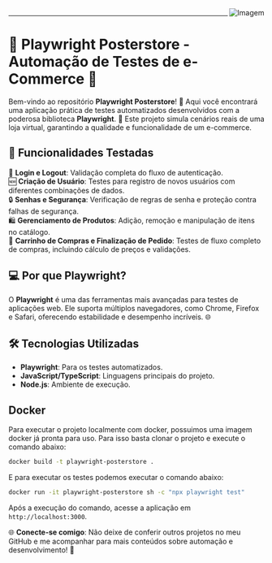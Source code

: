 <div align="center">
  <img align="right" src="https://github.com/CaahG/playwright-posterstore/blob/usuarioduplicado/Beige%20Brown%20Texture%20Cute%20Cottagecore%20June%202023%20Organizer%20Desktop%20Wallpaper.gif" alt="Imagem" />
</div>

---
# 🛒 Playwright Posterstore - Automação de Testes de e-Commerce 🧪  

Bem-vindo ao repositório **Playwright Posterstore**! 🎉 Aqui você encontrará uma aplicação prática de testes automatizados desenvolvidos com a poderosa biblioteca **Playwright**. 🚀 Este projeto simula cenários reais de uma loja virtual, garantindo a qualidade e funcionalidade de um e-commerce.  

## 🧩 Funcionalidades Testadas  
🔑 **Login e Logout**: Validação completa do fluxo de autenticação.  
🆕 **Criação de Usuário**: Testes para registro de novos usuários com diferentes combinações de dados.  
🔒 **Senhas e Segurança**: Verificação de regras de senha e proteção contra falhas de segurança.  
🛍️ **Gerenciamento de Produtos**: Adição, remoção e manipulação de itens no catálogo.  
🛒 **Carrinho de Compras e Finalização de Pedido**: Testes de fluxo completo de compras, incluindo cálculo de preços e validações.  

## 💻 Por que Playwright?  
O **Playwright** é uma das ferramentas mais avançadas para testes de aplicações web. Ele suporta múltiplos navegadores, como Chrome, Firefox e Safari, oferecendo estabilidade e desempenho incríveis. 🌐  

## 🛠️ Tecnologias Utilizadas  
- **Playwright**: Para os testes automatizados.  
- **JavaScript/TypeScript**: Linguagens principais do projeto.  
- **Node.js**: Ambiente de execução. 

## Docker
Para executar o projeto localmente com docker, possuimos uma imagem docker já pronta para uso.
Para isso basta clonar o projeto e execute o comando abaixo:

```bash
docker build -t playwright-posterstore .
```

E para executar os testes podemos executar o comando abaixo:

```bash
docker run -it playwright-posterstore sh -c "npx playwright test"
```

Após a execução do comando, acesse a aplicação em `http://localhost:3000`.

 

🌐 **Conecte-se comigo**: Não deixe de conferir outros projetos no meu GitHub e me acompanhar para mais conteúdos sobre automação e desenvolvimento! 🚀  
